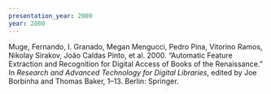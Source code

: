 ```yaml
---
presentation_year: 2000
year: 2000
---
```


Muge, Fernando, I. Granado, Megan Mengucci, Pedro Pina, Vitorino Ramos, Nikolay Sirakov, João Caldas Pinto, et al. 2000. “Automatic Feature Extraction and Recognition for Digital Access of Books of the Renaissance.” In <i>Research and Advanced Technology for Digital Libraries</i>, edited by Joe Borbinha and Thomas Baker, 1–13. Berlin: Springer.